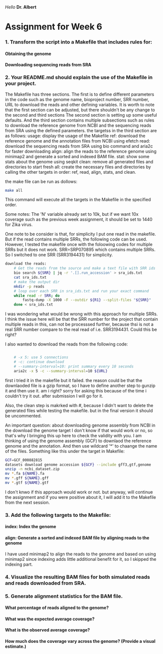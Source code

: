 *Hello* **Dr. Albert**

# Assignment for Week 6

### 1. Transform the script into a Makefile that includes rules for:
#### Obtaining the genome
#### Downloading sequencing reads from SRA

### 2. Your README.md should explain the use of the Makefile in your project.
The Makefile has three sections. The first is to define different parameters in the code such as the genome name, bioproject number, SRR number, URL to download the reads and other defining variables. It is worth to note that the first section can be adjusted, but there shouldn't be any change to the second and third sections The second section is setting up some useful defaults. And the third section contains multiple subsections such as rules to download the reference genome from NCBI and the sequencing reads from SRA using the defined parameters. the targetss in the third section are as follows:
usage: display the usage of the Makefile
ref: download the reference genome and the annotation files from NCBI using efetch
read: download the sequencing reads from SRA using bio command and aria2c for faster downloading
align: align the reads to the reference genome using minimap2 and generate a sorted and indexed BAM file.
stat: show some stats about the genome using seqkit
clean: remove all generated files and directories to start fresh
all: create the necessary files and directories by calling the other targets in order: ref, read, align, stats, and clean.

the make file can be run as dollows:
```bash
make all
```
This command will execute all the targets in the Makefile in the specified order.

Some notes:
The 'N' variable already set to 10k, but if we want 10x coverage such as the previous week assignment, it should be set to 1440 for Zika virus.

One note to be consider is that, for simplicity I put one read in the makefile. But if the read contains multiple SRRs, the following code can be used. However, I tested the makefile once with the foloowing codes for multiple SRRs but it does not work. SRR=SRP070895 which contains multiple SRRs. So I switched to one SRR (SRR3194431) for simplicity.
```bash
download the reads:
	# Get the reads from the source and make a text file with SRR ids
	bio search ${SRR} | jq -r '.[].run_accession' > sra_ids.txt
	cat sra_ids.txt
	# make the output dir
	mkdir -p reads
	# loop over each SRR in sra_ids.txt and run your exact command
	while read -r SRR; do
		fastq-dump -X 1000 -F --outdir ${R1} --split-files "${SRR}"
	done < sra_ids.txt
```
I was wondering what would be wrong with this approach for multiple SRRs. I think the issue here will be that the SRR number for the project that contain multiple reads in this, can not be processsed further, because thsi is not a real SRR number compare to the real read of i.e. SRR3194431. Could this be right?

I also wanted to download the reads from the following code:
```bash

	# -x 5: use 5 connections
	# -c: continue download
	# --summary-interval=10: print summary every 10 seconds
	aria2c -x 5 -c --summary-interval=10 ${URL}
```
first i tried it in the makefile but it failed. the reason could be that the downlaoded file is a gzip format, so I have to define another step to gunzip it and then use it. am i right? sorry for asking this because of the time i couldn't try it out. after submission I will go for it. 

Also, the clean step is makrked with #, because I didn't want to delete the generated files while testing the makefile. but in the final version it should be uncommented.

An important question: about downloading genome assembly from NCBI in the download the genome target
I don't know if that would work or no, so that's why I bringing this up here to check the validity with you. I am thinking of using the genome assembly (GCF) to downlaod the reference genome and the annotation. And then use wildcard '*' to chaange the name of the files. Something like this under the target in Makefile:
```bash
GCF=GCF_000882815
datasets download genome accession ${GCF} --include gff3,gtf,genome
unzip -n ncbi_dataset.zip
mv *.fa ${NAME}.fa
mv *.gff ${NAME}.gff
mv *.gtf ${NAME}.gtf
```
I don't knwo if this approach would work or not. but anyway, will continue the assignment and if you were positive about it, I will add it to the Makefile from the next session.

### 3. Add the following targets to the Makefile:
#### index: Index the genome
#### align: Generate a sorted and indexed BAM file by aligning reads to the genome
I have used minimap2 to align the reads to the genome and based on using minimap2 since indexing adds little additional benefit for it, so I skipped the indexing part. 

### 4. Visualize the resulting BAM files for both simulated reads and reads downloaded from SRA.


### 5. Generate alignment statistics for the BAM file.
#### What percentage of reads aligned to the genome?
#### What was the expected average coverage?
#### What is the observed average coverage?
#### How much does the coverage vary across the genome? (Provide a visual estimate.)
